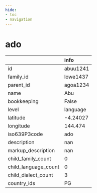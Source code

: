 ```yaml
---
hide:
- toc
- navigation
---
```

# ado
|                      | info     |
|:---------------------|:---------|
| id                   | abuu1241 |
| family_id            | lowe1437 |
| parent_id            | agoa1234 |
| name                 | Abu      |
| bookkeeping          | False    |
| level                | language |
| latitude             | -4.24027 |
| longitude            | 144.474  |
| iso639P3code         | ado      |
| description          | nan      |
| markup_description   | nan      |
| child_family_count   | 0        |
| child_language_count | 0        |
| child_dialect_count  | 3        |
| country_ids          | PG       |